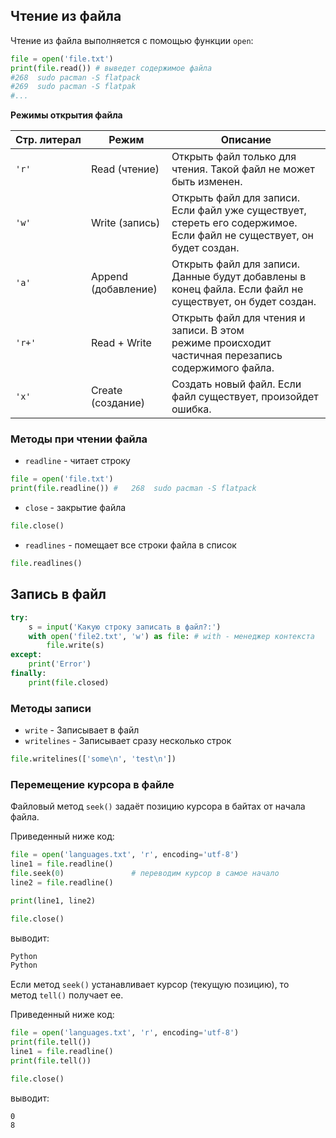 ## Чтение из файла

Чтение из файла выполняется с помощью функции `open`:

```python
file = open('file.txt')
print(file.read()) # выведет содержимое файла
#268  sudo pacman -S flatpack
#269  sudo pacman -S flatpak
#...
```

**Режимы открытия файла**

|Стр. литерал|Режим|Описание|
|---|---|---|
|`'r'`|Read (чтение)|Открыть файл только для чтения. Такой файл не может быть изменен.|
|`'w'`|Write (запись)|Открыть файл для записи. Если файл уже существует, стереть его содержимое.  <br>Если файл не существует, он будет создан.|
|`'a'`|Append (добавление)|Открыть файл для записи. Данные будут добавлены в конец файла. Если файл не существует, он будет создан.|
|`'r+'`|Read + Write|Открыть файл для чтения и записи. В этом режиме происходит частичная перезапись содержимого файла.|
|`'x'`|Create (создание)|Создать новый файл. Если файл существует, произойдет ошибка.|

### Методы при чтении файла

- `readline` - читает строку

```python
file = open('file.txt')
print(file.readline()) #   268  sudo pacman -S flatpack
```

- `close` - закрытие файла

```python
file.close()
```

- `readlines` - помещает все строки файла в список

```python
file.readlines()
```

## Запись в файл

```python
try:
    s = input('Какую строку записать в файл?:')
    with open('file2.txt', 'w') as file: # with - менеджер контекста
        file.write(s)
except:
    print('Error')
finally:
    print(file.closed)

```

### Методы записи

- `write` - Записывает в файл
- `writelines` - Записывает сразу несколько строк

```python
file.writelines(['some\n', 'test\n'])
```

### Перемещение курсора в файле

Файловый метод `seek()` задаёт позицию курсора в байтах от начала файла.

Приведенный ниже код:

```python
file = open('languages.txt', 'r', encoding='utf-8')
line1 = file.readline()
file.seek(0)               # переводим курсор в самое начало
line2 = file.readline()

print(line1, line2)

file.close()
```

выводит:

```python
Python
Python
```

Если метод `seek()` устанавливает курсор (текущую позицию), то метод `tell()` получает ее.

Приведенный ниже код:

```python
file = open('languages.txt', 'r', encoding='utf-8')
print(file.tell())
line1 = file.readline()
print(file.tell())

file.close()
```

выводит:

```no-highlight
0
8
```

